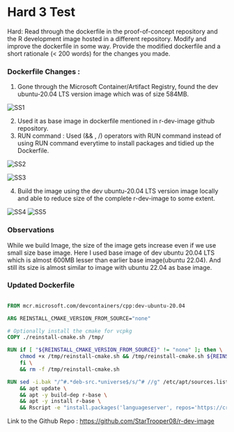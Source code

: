 # Hard 3 Test
Hard: Read through the dockerfile in the proof-of-concept repository and the R development image hosted in a different repository. Modify and improve the dockerfile in some way. Provide the modified dockerfile and a short rationale (< 200 words) for the changes you made.​

### Dockerfile Changes :
1. Gone through the Microsoft Container/Artifact Registry, found the dev ubuntu-20.04 LTS version image which was of size 584MB.

![SS1](https://user-images.githubusercontent.com/72031540/229248981-8b48e0c1-c440-4b6b-883f-b3ed31ef53a1.png)

2. Used it as base image in dockerfile mentioned in r-dev-image github repository.
3. RUN command :
 Used (&& , /) operators with RUN command instead of using RUN command everytime to install packages and tidied up the Dockerfile.

![SS2](https://user-images.githubusercontent.com/72031540/229274069-4e6274a6-7cdf-4ee3-85a1-e30abed76a03.png)

![SS3](https://user-images.githubusercontent.com/72031540/229274077-dfdd9072-c28f-4088-9761-23b14ec45851.png)

4. Build the image using the dev ubuntu-20.04 LTS version image locally and able to reduce size of the complete r-dev-image to some extent.

![SS4](https://user-images.githubusercontent.com/72031540/229275460-ecc48b8c-0d9e-4a38-afaa-60cc64f55c53.png)
![SS5](https://user-images.githubusercontent.com/72031540/229274096-2831360e-3e70-49a1-9b40-45a5a033c1a9.png)

### Observations
While we build Image, the size of the image gets increase even if we use small size base image. Here I used base image of dev ubuntu 20.04 LTS which is almost 600MB lesser than earlier base image(ubuntu 22.04).
And still its size is almost similar to image with ubuntu 22.04 as base image.


### Updated Dockerfile
```Dockerfile

FROM mcr.microsoft.com/devcontainers/cpp:dev-ubuntu-20.04

ARG REINSTALL_CMAKE_VERSION_FROM_SOURCE="none"

# Optionally install the cmake for vcpkg
COPY ./reinstall-cmake.sh /tmp/

RUN if [ "${REINSTALL_CMAKE_VERSION_FROM_SOURCE}" != "none" ]; then \
    chmod +x /tmp/reinstall-cmake.sh && /tmp/reinstall-cmake.sh ${REINSTALL_CMAKE_VERSION_FROM_SOURCE}; \
    fi \
    && rm -f /tmp/reinstall-cmake.sh

RUN sed -i.bak "/^#.*deb-src.*universe$/s/^# //g" /etc/apt/sources.list \
    && apt update \
    && apt -y build-dep r-base \
    && apt -y install r-base \
    && Rscript -e "install.packages('languageserver', repos='https://cran.rstudio.com')"
```

Link to the Github Repo :
https://github.com/StarTrooper08/r-dev-image
